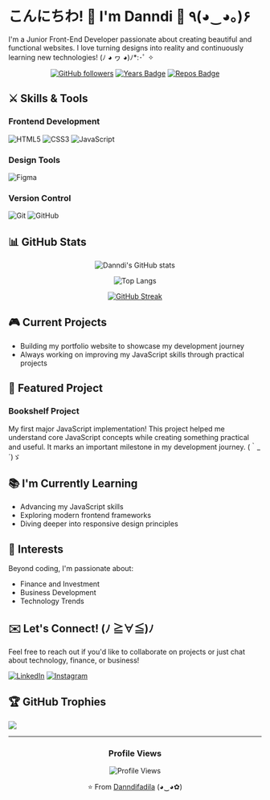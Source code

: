 # こんにちわ! 🌸 I'm Danndi 🌸 ٩(◕‿◕｡)۶

I'm a Junior Front-End Developer passionate about creating beautiful and functional websites. I love turning designs into reality and continuously learning new technologies! (ﾉ ◕ ヮ ◕)ﾉ\*:･ﾟ ✧

<div align="center">
  
[![GitHub followers](https://img.shields.io/github/followers/Danndifadila?style=social)](https://github.com/Danndifadila)
[![Years Badge](https://badges.pufler.dev/years/Danndifadila)](https://github.com/Danndifadila)
[![Repos Badge](https://badges.pufler.dev/repos/Danndifadila)](https://github.com/Danndifadila)

</div>

## ⚔️ Skills & Tools

### Frontend Development

![HTML5](https://img.shields.io/badge/HTML5-E34F26?style=for-the-badge&logo=html5&logoColor=white)
![CSS3](https://img.shields.io/badge/CSS3-1572B6?style=for-the-badge&logo=css3&logoColor=white)
![JavaScript](https://img.shields.io/badge/JavaScript-F7DF1E?style=for-the-badge&logo=javascript&logoColor=black)

### Design Tools

![Figma](https://img.shields.io/badge/Figma-F24E1E?style=for-the-badge&logo=figma&logoColor=white)

### Version Control

![Git](https://img.shields.io/badge/Git-F05032?style=for-the-badge&logo=git&logoColor=white)
![GitHub](https://img.shields.io/badge/GitHub-100000?style=for-the-badge&logo=github&logoColor=white)

## 📊 GitHub Stats

<div align="center">
  
![Danndi's GitHub stats](https://github-readme-stats.vercel.app/api?username=Danndifadila&show_icons=true&theme=tokyonight)

![Top Langs](https://github-readme-stats.vercel.app/api/top-langs/?username=Danndifadila&layout=compact&theme=tokyonight)

[![GitHub Streak](https://github-readme-streak-stats.herokuapp.com/?user=Danndifadila&theme=tokyonight)](https://git.io/streak-stats)

</div>

## 🎮 Current Projects

- Building my portfolio website to showcase my development journey
- Always working on improving my JavaScript skills through practical projects

## 🌟 Featured Project

### Bookshelf Project

My first major JavaScript implementation! This project helped me understand core JavaScript concepts while creating something practical and useful. It marks an important milestone in my development journey. (｀\_´)ゞ

## 📚 I'm Currently Learning

- Advancing my JavaScript skills
- Exploring modern frontend frameworks
- Diving deeper into responsive design principles

## 🎋 Interests

Beyond coding, I'm passionate about:

- Finance and Investment
- Business Development
- Technology Trends

## ✉️ Let's Connect! (ﾉ ≧∀≦)ﾉ

Feel free to reach out if you'd like to collaborate on projects or just chat about technology, finance, or business!

[![LinkedIn](https://img.shields.io/badge/LinkedIn-0077B5?style=for-the-badge&logo=linkedin&logoColor=white)](https://www.linkedin.com/in/danndifadila-arrasikhuuna-herwanto-44b342347/)
[![Instagram](https://img.shields.io/badge/Instagram-E4405F?style=for-the-badge&logo=instagram&logoColor=white)](https://www.instagram.com/danndi_fadila/)

## 🏆 GitHub Trophies

![](https://github-profile-trophy.vercel.app/?username=Danndifadila&theme=tokyonight&no-frame=false&no-bg=false&margin-w=4)

---

<div align="center">
  
### Profile Views
![Profile Views](https://komarev.com/ghpvc/?username=Danndifadila&color=blueviolet)

⭐️ From [Danndifadila](https://github.com/Danndifadila) (◕‿◕✿)

</div>
